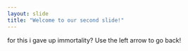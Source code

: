 ```yaml
---
layout: slide
title: "Welcome to our second slide!"
---
```

for this i gave up immortality?
Use the left arrow to go back!
